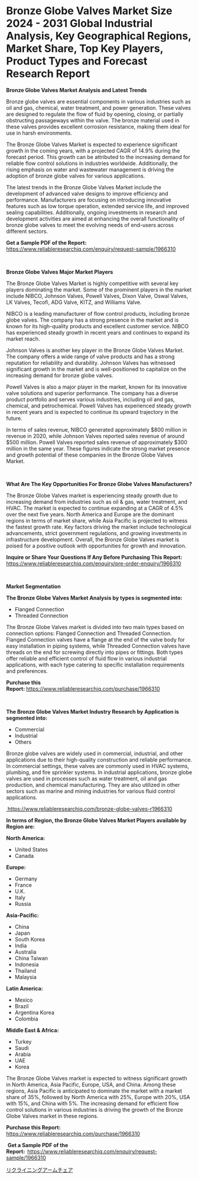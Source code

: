 <p><h1>Bronze Globe Valves Market Size 2024 - 2031 Global Industrial Analysis, Key Geographical Regions, Market Share, Top Key Players, Product Types and Forecast Research Report</h1></p><p><strong>Bronze Globe Valves Market Analysis and Latest Trends</strong></p>
<p><p>Bronze globe valves are essential components in various industries such as oil and gas, chemical, water treatment, and power generation. These valves are designed to regulate the flow of fluid by opening, closing, or partially obstructing passageways within the valve. The bronze material used in these valves provides excellent corrosion resistance, making them ideal for use in harsh environments.</p><p>The Bronze Globe Valves Market is expected to experience significant growth in the coming years, with a projected CAGR of 14.9% during the forecast period. This growth can be attributed to the increasing demand for reliable flow control solutions in industries worldwide. Additionally, the rising emphasis on water and wastewater management is driving the adoption of bronze globe valves for various applications.</p><p>The latest trends in the Bronze Globe Valves Market include the development of advanced valve designs to improve efficiency and performance. Manufacturers are focusing on introducing innovative features such as low torque operation, extended service life, and improved sealing capabilities. Additionally, ongoing investments in research and development activities are aimed at enhancing the overall functionality of bronze globe valves to meet the evolving needs of end-users across different sectors.</p></p>
<p><strong>Get a Sample PDF of the Report:&nbsp;</strong> <a href="https://www.reliableresearchiq.com/enquiry/request-sample/1966310">https://www.reliableresearchiq.com/enquiry/request-sample/1966310</a></p>
<p>&nbsp;</p>
<p><strong>Bronze Globe Valves Major Market Players</strong></p>
<p><p>The Bronze Globe Valves Market is highly competitive with several key players dominating the market. Some of the prominent players in the market include NIBCO, Johnson Valves, Powell Valves, Dixon Valve, Oswal Valves, LK Valves, Tecofi, ADG Valve, KITZ, and Williams Valve.</p><p>NIBCO is a leading manufacturer of flow control products, including bronze globe valves. The company has a strong presence in the market and is known for its high-quality products and excellent customer service. NIBCO has experienced steady growth in recent years and continues to expand its market reach.</p><p>Johnson Valves is another key player in the Bronze Globe Valves Market. The company offers a wide range of valve products and has a strong reputation for reliability and durability. Johnson Valves has witnessed significant growth in the market and is well-positioned to capitalize on the increasing demand for bronze globe valves.</p><p>Powell Valves is also a major player in the market, known for its innovative valve solutions and superior performance. The company has a diverse product portfolio and serves various industries, including oil and gas, chemical, and petrochemical. Powell Valves has experienced steady growth in recent years and is expected to continue its upward trajectory in the future.</p><p>In terms of sales revenue, NIBCO generated approximately $800 million in revenue in 2020, while Johnson Valves reported sales revenue of around $500 million. Powell Valves reported sales revenue of approximately $300 million in the same year. These figures indicate the strong market presence and growth potential of these companies in the Bronze Globe Valves Market.</p></p>
<p>&nbsp;</p>
<p><strong>What Are The Key Opportunities For Bronze Globe Valves Manufacturers?</strong></p>
<p><p>The Bronze Globe Valves market is experiencing steady growth due to increasing demand from industries such as oil & gas, water treatment, and HVAC. The market is expected to continue expanding at a CAGR of 4.5% over the next five years. North America and Europe are the dominant regions in terms of market share, while Asia Pacific is projected to witness the fastest growth rate. Key factors driving the market include technological advancements, strict government regulations, and growing investments in infrastructure development. Overall, the Bronze Globe Valves market is poised for a positive outlook with opportunities for growth and innovation.</p></p>
<p><strong>Inquire or Share Your Questions If Any Before Purchasing This Report:</strong> <a href="https://www.reliableresearchiq.com/enquiry/pre-order-enquiry/1966310">https://www.reliableresearchiq.com/enquiry/pre-order-enquiry/1966310</a></p>
<p>&nbsp;</p>
<p><strong>Market Segmentation</strong></p>
<p><strong>The Bronze Globe Valves Market Analysis by types is segmented into:</strong></p>
<p><ul><li>Flanged Connection</li><li>Threaded Connection</li></ul></p>
<p><p>The Bronze Globe Valves market is divided into two main types based on connection options: Flanged Connection and Threaded Connection. Flanged Connection valves have a flange at the end of the valve body for easy installation in piping systems, while Threaded Connection valves have threads on the end for screwing directly into pipes or fittings. Both types offer reliable and efficient control of fluid flow in various industrial applications, with each type catering to specific installation requirements and preferences.</p></p>
<p><strong>Purchase this Report:&nbsp;</strong><a href="https://www.reliableresearchiq.com/purchase/1966310">https://www.reliableresearchiq.com/purchase/1966310</a></p>
<p>&nbsp;</p>
<p><strong>The Bronze Globe Valves Market Industry Research by Application is segmented into:</strong></p>
<p><ul><li>Commercial</li><li>Industrial</li><li>Others</li></ul></p>
<p><p>Bronze globe valves are widely used in commercial, industrial, and other applications due to their high-quality construction and reliable performance. In commercial settings, these valves are commonly used in HVAC systems, plumbing, and fire sprinkler systems. In industrial applications, bronze globe valves are used in processes such as water treatment, oil and gas production, and chemical manufacturing. They are also utilized in other sectors such as marine and mining industries for various fluid control applications.</p></p>
<p><a href="https://www.reliableresearchiq.com/bronze-globe-valves-r1966310">&nbsp;https://www.reliableresearchiq.com/bronze-globe-valves-r1966310</a></p>
<p><strong>In terms of Region, the Bronze Globe Valves Market Players available by Region are:</strong></p>
<p>
    <p> <strong> North America: </strong>
        <ul>
            <li>United States</li>
            <li>Canada</li>
        </ul>
        </p> 
    <p> <strong> Europe: </strong>
        <ul>
            <li>Germany</li>
            <li>France</li>
            <li>U.K.</li>
            <li>Italy</li>
            <li>Russia</li>
        </ul>
        </p> 
    <p> <strong> Asia-Pacific: </strong>
        <ul>
            <li>China</li>
            <li>Japan</li>
            <li>South Korea</li>
            <li>India</li>
            <li>Australia</li>
            <li>China Taiwan</li>
            <li>Indonesia</li>
            <li>Thailand</li>
            <li>Malaysia</li>
        </ul>
        </p> 
    <p> <strong> Latin America: </strong>
        <ul>
            <li>Mexico</li>
            <li>Brazil</li>
            <li>Argentina Korea</li>
            <li>Colombia</li>
        </ul>
        </p> 
    <p> <strong> Middle East & Africa: </strong>
        <ul>
            <li>Turkey</li>
            <li>Saudi</li>
            <li>Arabia</li>
            <li>UAE</li>
            <li>Korea</li>
        </ul>
    </p>
    </p>
<p><p>The Bronze Globe Valves market is expected to witness significant growth in North America, Asia Pacific, Europe, USA, and China. Among these regions, Asia Pacific is anticipated to dominate the market with a market share of 35%, followed by North America with 25%, Europe with 20%, USA with 15%, and China with 5%. The increasing demand for efficient flow control solutions in various industries is driving the growth of the Bronze Globe Valves market in these regions.</p></p>
<p><strong>Purchase this Report: </strong><a href="https://www.reliableresearchiq.com/purchase/1966310">https://www.reliableresearchiq.com/purchase/1966310</a></p>
<p>&nbsp;<strong>Get a Sample PDF of the Report:&nbsp;&nbsp;</strong><a href="https://www.reliableresearchiq.com/enquiry/request-sample/1966310">https://www.reliableresearchiq.com/enquiry/request-sample/1966310</a></p>
<p><strong></strong></p>
<p><p><a href="https://github.com/nxboeu02965442/Market-Research-Report-List-3/blob/main/561373236355.md">リクライニングアームチェア</a></p></p>